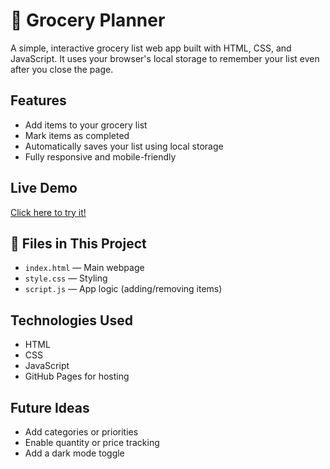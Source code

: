# 🛒 Grocery Planner

A simple, interactive grocery list web app built with HTML, CSS, and JavaScript. It uses your browser's local storage to remember your list even after you close the page.

## Features
- Add items to your grocery list
- Mark items as completed
- Automatically saves your list using local storage
- Fully responsive and mobile-friendly

## Live Demo
[Click here to try it!](https://keerur.github.io/grocery-planner/)

## 📁 Files in This Project
- `index.html` — Main webpage
- `style.css` — Styling
- `script.js` — App logic (adding/removing items)

## Technologies Used
- HTML
- CSS
- JavaScript
- GitHub Pages for hosting

## Future Ideas
- Add categories or priorities
- Enable quantity or price tracking
- Add a dark mode toggle
